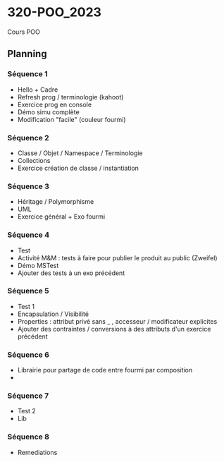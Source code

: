 # 320-POO_2023
Cours POO 

## Planning

### Séquence 1

- Hello + Cadre
- Refresh prog / terminologie (kahoot)
- Exercice prog en console
- Démo simu complète
- Modification "facile" (couleur fourmi)
  
### Séquence 2

- Classe / Objet / Namespace / Terminologie
- Collections
- Exercice création de classe / instantiation 

### Séquence 3

- Héritage / Polymorphisme
- UML
- Exercice général + Exo fourmi

### Séquence 4

- Test
- Activité M&M : tests à faire pour publier le produit au public (Zweifel)
- Démo MSTest
- Ajouter des tests à un exo précédent

### Séquence 5

- Test 1
- Encapsulation / Visibilité
- Properties : attribut privé sans _ , accesseur / modificateur explicites
- Ajouter des contraintes / conversions à des attributs d'un exercice précédent

### Séquence 6

- Librairie pour partage de code entre fourmi par composition
- 
### Séquence 7

- Test 2
- Lib

### Séquence 8

- Remediations